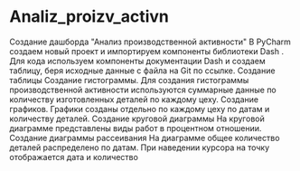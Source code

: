 # Analiz_proizv_activn
Создание дашборда "Анализ производственной активности"
В PyCharm   создаем новый проект и импортируем компоненты библиотеки Dash .
Для кода используем компоненты документации Dash и создаем таблицу, беря исходные данные с  файла на Git по ссылке.
Создание таблицы
Создание гистограммы. Для создания гистограммы производственной активности используются суммарные данные по количеству изготовленных деталей по каждому цеху.
Создание графиков. Графики созданы отдельно по каждому цеху по датам и количеству деталей.
Создание круговой диаграммы 
На круговой диаграмме представлены виды работ в процентном отношении. 
Создание диаграммы рассеивания 
На диаграмме общее количество деталей распределено по датам. При наведении курсора на точку отображается дата и количество

